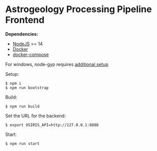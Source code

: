 # Astrogeology Processing Pipeline Frontend
**Dependencies:**
- [NodeJS](https://nodejs.org) >= 14
- [Docker](https://docs.docker.com/engine/install)
- [docker-compose](https://docs.docker.com/compose/install)

For windows, node-gyp requires [additional setup](https://meet.google.com/linkredirect?authuser=2&dest=https%3A%2F%2Fgithub.com%2Fnodejs%2Fnode-gyp%23on-windows)

Setup:
```console
$ npm i
$ npm run bootstrap
```

Build:
```
$ npm run build
```

Set the URL for the backend:
```
$ export OSIRIS_API=http://127.0.0.1:8080
```

Start:
```
$ npm run start
```
